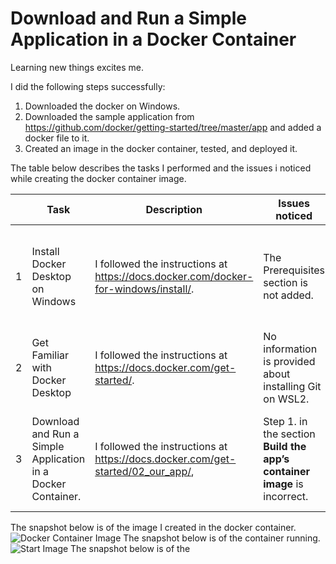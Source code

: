 # Download and Run a Simple Application in a Docker Container
Learning new things excites me.

I did the following steps successfully: 
1. Downloaded the docker on Windows.
2. Downloaded the sample application from <https://github.com/docker/getting-started/tree/master/app> and added a docker file to it.
3. Created an image in the docker container, tested, and deployed it.

The table below describes the tasks I performed and the issues i noticed while creating the docker container image.  

| | Task | Description | Issues noticed | Comments |
|-|------|--------------|---------------| --------|
|1|Install Docker Desktop on Windows | I followed the instructions at <https://docs.docker.com/docker-for-windows/install/>. | The Prerequisites section is not added. | Sound knowledge of Linux is required. It should be listed in the section "Prerequisites". |
|2|Get Familiar with Docker Desktop |I followed the instructions at <https://docs.docker.com/get-started/>.| No information is provided about installing Git on WSL2. | Installed using the command `sudo apt install git`. |
|3|Download and Run a Simple Application in a Docker Container. |  I followed the instructions at <https://docs.docker.com/get-started/02_our_app/>,| Step 1. in the section **Build the app’s container image** is incorrect. | The correct folder to build the image is the parent folder of the folder in which the docker file is added. |

The snapshot below is of the image I created in the docker container.
![Docker Container Image](https://github.com/lpkrish/lpkrish.github.io/blob/main/docker.png "Image") 
The snapshot below is of the container running.
![Start Image](https://github.com/lpkrish/lpkrish.github.io/blob/main/Image%20Run.png "Start Image") 
The snapshot below is of the 
